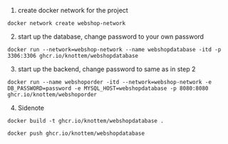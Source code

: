 1. create docker network for the project

```docker network create webshop-network```


2.  start up the database, change password to your own password

```docker run --network=webshop-network --name webshopdatabase -itd -p 3306:3306 ghcr.io/knottem/webshopdatabase```


3. start up the backend, change password to same as in step 2


```docker run --name webshoporder -itd --network=webshop-network -e DB_PASSWORD=password -e MYSQL_HOST=webshopdatabase -p 8080:8080 ghcr.io/knottem/webshoporder```

4. Sidenote

```docker build -t ghcr.io/knottem/webshopdatabase .```

```docker push ghcr.io/knottem/webshopdatabase```